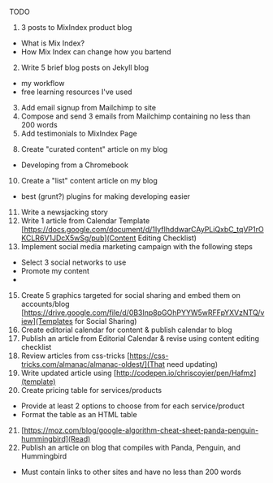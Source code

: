 TODO


1. 3 posts to MixIndex product blog
  * What is Mix Index?
  * How Mix Index can change how you bartend
2. Write 5 brief blog posts on Jekyll blog
  <!--* personal update-->
  * my workflow
  * free learning resources I've used
3. Add email signup from Mailchimp to site
4. Compose and send 3 emails from Mailchimp containing no less than 200 words
5. Add testimonials to MixIndex Page
<!--7. Compose article for MIUCreates Newsletter-->
8. Create  "curated content" article on my blog
  * Developing from a Chromebook
<!--9. Create a "how-to" article on my blog-->
<!--  * Easy clearfixes-->
10. Create a "list" content article on my blog
  * best (grunt?) plugins for making developing easier
11. Write a newsjacking story
12. Write 1 article from Calendar Template
[https://docs.google.com/document/d/1IyfIhddwarCAyPLiQxbC_tqVP1rOKCLR6V1JDcX5wSg/pub](Content Editing Checklist)
13. Implement social media marketing campaign with the following steps
  * Select 3 social networks to use
  * Promote my content
  *
<!--14. Enable Google Analytics on my account-->
15. Create 5 graphics targeted for social sharing and embed them on accounts/blog
[https://drive.google.com/file/d/0B3Inp8pGOhPYYW5wRFFpYXVzNTQ/view](Templates for Social Sharing)
16. Create editorial calendar for content & publish calendar to blog
17. Publish an article from Editorial Calendar & revise using content editing checklist
18. Review articles from css-tricks [https://css-tricks.com/almanac/almanac-oldest/](That need updating)
19. Write updated article using [http://codepen.io/chriscoyier/pen/Hafmz](template)
20. Create pricing table for services/products
  * Provide at least 2 options to choose from for each service/product
  * Format the table as an HTML table
21. [https://moz.com/blog/google-algorithm-cheat-sheet-panda-penguin-hummingbird](Read)
22. Publish an article on blog that compiles with Panda, Penguin, and Hummingbird
  * Must contain links to other sites and have no less than 200 words